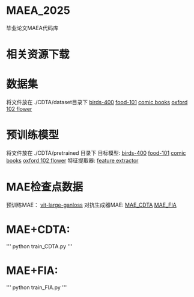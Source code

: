 # MAEA_2025
毕业论文MAEA代码库
# 相关资源下载
# 数据集
将文件放在 ./CDTA/dataset目录下
[birds-400](https://github.com/LiulietLee/CDTA/releases/download/v1.1/birds-400.zip)
[food-101](http://data.vision.ee.ethz.ch/cvl/food-101.tar.gz)
[comic books](https://www.kaggle.com/datasets/cenkbircanoglu/comic-books-classification)
[oxford 102 flower](https://www.robots.ox.ac.uk/~vgg/data/flowers/102/)

# 预训练模型
将文件放在 ./CDTA/pretrained 目录下
目标模型: [birds-400](https://github.com/LiulietLee/CDTA/releases/download/v1.0/birds-400.zip)
        [food-101](https://github.com/LiulietLee/CDTA/releases/download/v1.0/food-101.zip)
        [comic books](https://github.com/LiulietLee/CDTA/releases/download/v1.0/Comic.Books.zip)
        [oxford 102 flower](https://github.com/LiulietLee/CDTA/releases/download/v1.0/Oxford.102.Flower.zip)
特征提取器: [feature extractor](https://github.com/LiulietLee/CDTA/releases/download/v1.0/simsiam_bs256_100ep_cst.tar)

# MAE检查点数据
预训练MAE： [vit-large-ganloss](https://dl.fbaipublicfiles.com/mae/visualize/mae_visualize_vit_large_ganloss.pth
)
对抗生成器MAE: [MAE_CDTA](https://drive.google.com/file/d/1dgo_3dcoaqFIeb0iRBvabuFN3KYpa_V1/view?usp=drive_link)
             [MAE_FIA](https://drive.google.com/file/d/1-KZKvlsun6i84q7g9CVvMTf222yESyKc/view?usp=drive_link)

# MAE+CDTA:
'''
python train_CDTA.py
'''

# MAE+FIA:
'''
python train_FIA.py
'''